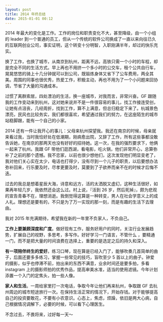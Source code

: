 ```yaml
---
layout: post
title: 2014 年终总结
date: 2015-01-01 00:12
---
```


2014 年最大的变化是工作。工作的岗位和职责变化不大，甚至降级，由一个小组的 leader 到一个普通的员工，但从一个传统的软件公司换成了一直以来向往已久的互联网创业公司，事实证明，这个转变十分明智，入职刚满半年，却过的快乐充实。

换了工作，也换了城市，从南京到杭州，距离不远，高铁只需一个小时的车程，却是完全不同的生活方式。早上再也不用挤一个多小时的公交车，租个公共自行车，晃晃悠悠的骑上十几分钟就可以到公司，既锻炼身体又省下了公车费用，两全其美。周围的同事也很优秀，热爱工作，积极主动，再也不用为了一个小问题来回协调，节省了大量的沟通成本。

过惯了离群索居，四处漂泊的生活，换一座城市，对我而言，非常兴奋。GF 跟随我的工作变动来到杭州，这对她来说并不是一件很容易的事儿，找工作接连受创，让她有点沮丧，几经周折，找到工作，算不上满意，但总归稳定下来了。杭城景色漂亮，民风也比较务实，我们都很喜欢，希望通过我们的努力，在这座陌生的城市站稳脚跟，能有一个自己的小家。

2014 还有一件让我开心的事儿：父母来杭州探望我。我还在南京的时候，母亲就来看过我，当时我恰好处在低潮期，刚病愈出院，又辞了工作，所有这些事都没敢告诉她，在南京的那两天也没有好好的招待她。这一次，在我的强烈要求下，他俩一起来了杭州。我跟 GF 带他们逛西湖，看电影，吃火锅，他们非常开心，总算弥补了之前的那个遗憾。我不恋家，以前也很少想他们，这次发现他们明显变老了，我对他们关心实在太少，电话也打得少，没有尽到一个儿子的职责，以后要想办法弥补回来，行乐要及时，尽孝更要及时，莫要到了子欲养而亲不在的时候才后悔不迭。

过去的我总是想着星辰大海，诗意和远方，活的太洒脱又虚幻，这种生活很好，如果再年轻几岁，我依然还会这么过。村上说，『活到 26 岁，然后死掉』，颇为悲观的宣告青春不在，理想消逝。我倒觉得这算是一种转变，男人在社会学意义上的成人礼。理想还是要有的，不只是为了万一实现的那一刻，而是有趣的生活下去理由。

我对 2015 年充满期待，希望我在新的一年里不负家人，不负自己。

**工作上要兼顾深度和广度**。做好现有工作，服务好用户的同时，关注行业发展趋势，扩展自己的视野，多思考，多写作。好好学习一门语言，不管什么 ，要精通一门，而不是把大量的时间浪费在选择上，重要的是选定之后的持久和深入。

**有一项陪伴终生的爱好**。练习口琴，现在算是已经入门了，能够吹奏几首简单的曲子，后面还要多多练习，掌握一些常见的技巧，盲吹至少 5 首以上的曲子。钟爱的摄影，似乎也停滞不前，拍出来的东西不满意，业余时间还是要多拍，多看 instagram 上的摄影师拍的优秀作品，提高审美水准，适当的使用滤镜。今年计划添置一个入门的定焦头，拍一些人像。

**家人和生活**。一周给家里打一次电话，争取今年让他们再来杭州，争取跟 GF 去杭州周边的城市短途旅行一次。在保持生活正常的情况下，开始存钱。对于能够提高自己的投资要敢花，不要有小农意识。心态上，焦虑，烦躁，依旧是两大心病，自己根据情况调解下，必要的时候，可以看下心理医生。

不念过去，不畏将来，过好每一天～